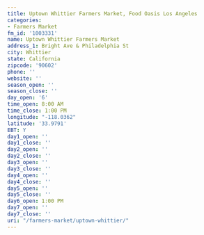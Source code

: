 ```yaml
---
title: Uptown Whittier Farmers Market, Food Oasis Los Angeles
categories:
- Farmers Market
fm_id: '1003331'
name: Uptown Whittier Farmers Market
address_1: Bright Ave & Philadelphia St
city: Whittier
state: California
zipcode: '90602'
phone: ''
website: ''
season_open: ''
season_close: ''
day_open: '6'
time_open: 8:00 AM
time_close: 1:00 PM
longitude: "-118.0362"
latitude: '33.9791'
EBT: Y
day1_open: ''
day1_close: ''
day2_open: ''
day2_close: ''
day3_open: ''
day3_close: ''
day4_open: ''
day4_close: ''
day5_open: ''
day5_close: ''
day6_open: 1:00 PM
day7_open: ''
day7_close: ''
uri: "/farmers-market/uptown-whittier/"
---
```


